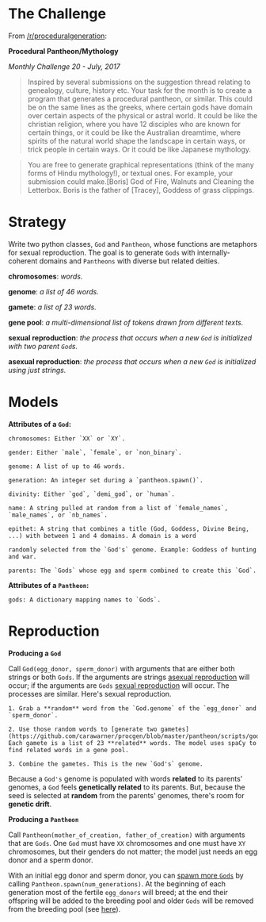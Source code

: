 # The Challenge

From [/r/proceduralgeneration](https://www.reddit.com/r/proceduralgeneration/comments/6lt82x/monthly_challenge_20_july_2017_procedural/):

**Procedural Pantheon/Mythology**

_Monthly Challenge 20 - July, 2017_

> Inspired by several submissions on the suggestion thread relating to genealogy, culture, history etc. Your task for the month is to create a program that generates a procedural pantheon, or similar. This could be on the same lines as the greeks, where certain gods have domain over certain aspects of the physical or astral world. It could be like the christian religion, where you have 12 disciples who are known for certain things, or it could be like the Australian dreamtime, where spirits of the natural world shape the landscape in certain ways, or trick people in certain ways. Or it could be like Japanese mythology.

> You are free to generate graphical representations (think of the many forms of Hindu mythology!), or textual ones. For example, your submission could make.[Boris] God of Fire, Walnuts and Cleaning the Letterbox. Boris is the father of [Tracey], Goddess of grass clippings.


# Strategy

Write two python classes, `God` and `Pantheon`, whose functions are metaphors for sexual reproduction. The goal is to generate `Gods` with internally-coherent domains and `Pantheons` with diverse but related deities.


**chromosomes**: _words._

**genome**: _a list of 46 words._

**gamete**: _a list of 23 words._

**gene pool**: _a multi-dimensional list of tokens drawn from different texts._

**sexual reproduction**: _the process that occurs when a new `God` is initialized with two parent `God`s._

**asexual reproduction**: _the process that occurs when a new `God` is initialized using just strings._

# Models

**Attributes of a `God`:**

```
chromosomes: Either `XX` or `XY`.

gender: Either `male`, `female`, or `non_binary`.

genome: A list of up to 46 words.

generation: An integer set during a `pantheon.spawn()`.

divinity: Either `god`, `demi_god`, or `human`.

name: A string pulled at random from a list of `female_names`, `male_names`, or `nb_names`.

epithet: A string that combines a title (God, Goddess, Divine Being, ...) with between 1 and 4 domains. A domain is a word 

randomly selected from the `God's` genome. Example: Goddess of hunting and war.

parents: The `Gods` whose egg and sperm combined to create this `God`.
```

**Attributes of a `Pantheon`:**

```
gods: A dictionary mapping names to `Gods`.
```

# Reproduction

**Producing a `God`**

Call `God(egg_donor, sperm_donor)` with arguments that are either both strings or both `Gods`. If the arguments are strings [asexual reproduction](https://github.com/carawarner/procgen/blob/master/pantheon/scripts/gods.py#L56) will occur; if the arguments are `Gods` [sexual reproduction](https://github.com/carawarner/procgen/blob/master/pantheon/scripts/gods.py#L68) will occur. The processes are similar. Here's sexual reproduction.

```
1. Grab a **random** word from the `God.genome` of the `egg_donor` and `sperm_donor`. 

2. Use those random words to [generate two gametes](https://github.com/carawarner/procgen/blob/master/pantheon/scripts/gods.py#L159). Each gamete is a list of 23 **related** words. The model uses spaCy to find related words in a gene pool.

3. Combine the gametes. This is the new `God's` genome.
```

Because a `God's` genome is populated with words **related** to its parents' genomes, a `God` feels **genetically related** to its parents. But, because the seed is selected at **random** from the parents' genomes, there's room for **genetic drift**.


**Producing a `Pantheon`**

Call `Pantheon(mother_of_creation, father_of_creation)` with arguments that are `Gods`. One `God` must have `XX` chromosomes and one must have `XY` chromosomes, but their genders do not matter; the model just needs an egg donor and a sperm donor.

With an initial egg donor and sperm donor, you can [spawn more `Gods`](https://github.com/carawarner/procgen/blob/master/pantheon/scripts/pantheons.py#L15) by calling `Pantheon.spawn(num_generations)`. At the beginning of each generation most of the fertile `egg_donors` will breed; at the end their offspring will be added to the breeding pool and older `Gods` will be removed from the breeding pool (see [here](https://github.com/carawarner/procgen/blob/master/pantheon/scripts/pantheons.py#L37-L43)).

